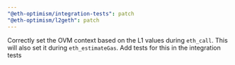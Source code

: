 ```yaml
---
"@eth-optimism/integration-tests": patch
"@eth-optimism/l2geth": patch
---
```


Correctly set the OVM context based on the L1 values during `eth_call`. This will also set it during `eth_estimateGas`. Add tests for this in the integration tests
